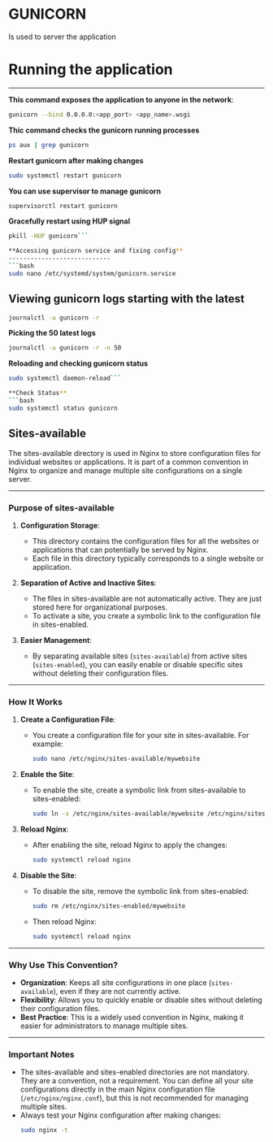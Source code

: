 # GUNICORN
Is used to server the application

# Running the application
--------------------------
**This command exposes the application to anyone in the network**:
```bash
gunicorn --bind 0.0.0.0:<app_port> <app_name>.wsgi
```

**Thic command checks the gunicorn running processes**
```bash 
ps aux | grep gunicorn
```

**Restart gunicorn after making changes**
```bash
sudo systemctl restart gunicorn
```

**You can use supervisor to manage gunicorn**
```bash
supervisorctl restart gunicorn
```

**Gracefully restart using HUP signal**
```bash
pkill -HUP gunicorn```

**Accessing gunicorn service and fixing config**
----------------------------
```bash
sudo nano /etc/systemd/system/gunicorn.service
```

**Viewing gunicorn logs starting with the latest**
----------------------------
```bash
journalctl -u gunicorn -r
```

**Picking the 50 latest logs**
```bash
journalctl -u gunicorn -r -n 50 
```

**Reloading and checking gunicorn status**
```bash 
sudo systemctl daemon-reload```

**Check Status**
```bash 
sudo systemctl status gunicorn
```



**Sites-available**
---------------------
The sites-available directory is used in Nginx to store configuration files for individual websites or applications. It is part of a common convention in Nginx to organize and manage multiple site configurations on a single server.

---

### **Purpose of sites-available**
1. **Configuration Storage**:
   - This directory contains the configuration files for all the websites or applications that can potentially be served by Nginx.
   - Each file in this directory typically corresponds to a single website or application.

2. **Separation of Active and Inactive Sites**:
   - The files in sites-available are not automatically active. They are just stored here for organizational purposes.
   - To activate a site, you create a symbolic link to the configuration file in sites-enabled.

3. **Easier Management**:
   - By separating available sites (`sites-available`) from active sites (`sites-enabled`), you can easily enable or disable specific sites without deleting their configuration files.

---

### **How It Works**
1. **Create a Configuration File**:
   - You create a configuration file for your site in sites-available. For example:
     ```bash
     sudo nano /etc/nginx/sites-available/mywebsite
     ```

2. **Enable the Site**:
   - To enable the site, create a symbolic link from sites-available to sites-enabled:
     ```bash
     sudo ln -s /etc/nginx/sites-available/mywebsite /etc/nginx/sites-enabled/
     ```

3. **Reload Nginx**:
   - After enabling the site, reload Nginx to apply the changes:
     ```bash
     sudo systemctl reload nginx
     ```

4. **Disable the Site**:
   - To disable the site, remove the symbolic link from sites-enabled:
     ```bash
     sudo rm /etc/nginx/sites-enabled/mywebsite
     ```
   - Then reload Nginx:
     ```bash
     sudo systemctl reload nginx
     ```

---

### **Why Use This Convention?**
- **Organization**: Keeps all site configurations in one place (`sites-available`), even if they are not currently active.
- **Flexibility**: Allows you to quickly enable or disable sites without deleting their configuration files.
- **Best Practice**: This is a widely used convention in Nginx, making it easier for administrators to manage multiple sites.

---

### **Important Notes**
- The sites-available and sites-enabled directories are not mandatory. They are a convention, not a requirement. You can define all your site configurations directly in the main Nginx configuration file (`/etc/nginx/nginx.conf`), but this is not recommended for managing multiple sites.
- Always test your Nginx configuration after making changes:
  ```bash
  sudo nginx -t
  ```